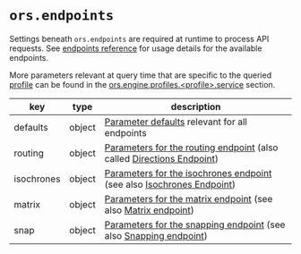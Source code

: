 # `ors.endpoints`

Settings beneath `ors.endpoints` are required at runtime to process API requests.
See [endpoints reference](/api-reference/endpoints/) for usage details for the available endpoints.

More parameters relevant at query time that are specific to the
queried [profile](/run-instance/configuration/engine/profiles/index.md) can be found in
the [ors.engine.profiles.\<profile\>.service](/run-instance/configuration/engine/profiles/service.md) section.

| key        | type   | description                                                                                                                    | 
|------------|--------|--------------------------------------------------------------------------------------------------------------------------------|
| defaults   | object | [Parameter defaults](defaults.md) relevant for all endpoints                                                                   | 
| routing    | object | [Parameters for the routing endpoint](routing.md) (also called [Directions Endpoint](/api-reference/endpoints/directions/))    | 
| isochrones | object | [Parameters for the isochrones endpoint](isochrones.md) (see also [Isochrones Endpoint](/api-reference/endpoints/isochrones/)) | 
| matrix     | object | [Parameters for the matrix endpoint](matrix.md) (see also [Matrix endpoint](/api-reference/endpoints/matrix/))                 | 
| snap       | object | [Parameters for the snapping endpoint](snap.md) (see also [Snapping endpoint](/api-reference/endpoints/snapping/))             | 
